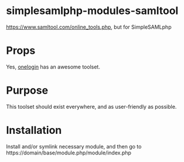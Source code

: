 # simplesamlphp-modules-samltool
https://www.samltool.com/online_tools.php, but for SimpleSAMLphp

# Props
Yes, [onelogin](https://www.onelogin.com/) has an awesome toolset.

# Purpose
This toolset should exist everywhere, and as user-friendly as possible.

# Installation
Install and/or symlink necessary module, and then go to https://domain/base/module.php/module/index.php
